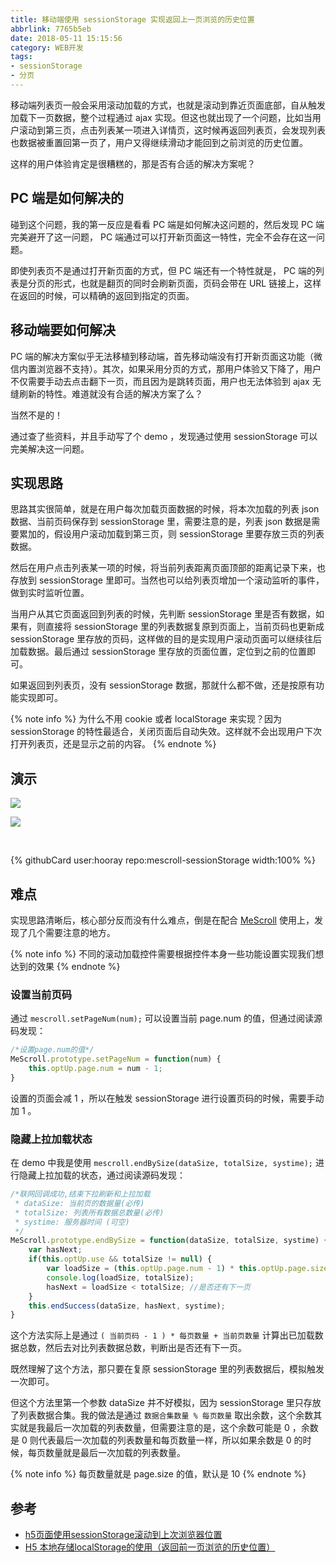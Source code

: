 ```yaml
---
title: 移动端使用 sessionStorage 实现返回上一页浏览的历史位置
abbrlink: 7765b5eb
date: 2018-05-11 15:15:56
category: WEB开发
tags:
- sessionStorage
- 分页
---
```


移动端列表页一般会采用滚动加载的方式，也就是滚动到靠近页面底部，自从触发加载下一页数据，整个过程通过 ajax 实现。但这也就出现了一个问题，比如当用户滚动到第三页，点击列表某一项进入详情页，这时候再返回列表页，会发现列表也数据被重置回第一页了，用户又得继续滑动才能回到之前浏览的历史位置。

这样的用户体验肯定是很糟糕的，那是否有合适的解决方案呢？

<!-- more -->

## PC 端是如何解决的

碰到这个问题，我的第一反应是看看 PC 端是如何解决这问题的，然后发现 PC 端完美避开了这一问题， PC 端通过可以打开新页面这一特性，完全不会存在这一问题。

即使列表页不是通过打开新页面的方式，但 PC 端还有一个特性就是， PC 端的列表是分页的形式，也就是翻页的同时会刷新页面，页码会带在 URL 链接上，这样在返回的时候，可以精确的返回到指定的页面。

## 移动端要如何解决

PC 端的解决方案似乎无法移植到移动端，首先移动端没有打开新页面这功能（微信内置浏览器不支持）。其次，如果采用分页的方式，那用户体验又下降了，用户不仅需要手动去点击翻下一页，而且因为是跳转页面，用户也无法体验到 ajax 无缝刷新的特性。难道就没有合适的解决方案了么？

当然不是的！

通过查了些资料，并且手动写了个 demo ，发现通过使用 sessionStorage 可以完美解决这一问题。

## 实现思路

思路其实很简单，就是在用户每次加载页面数据的时候，将本次加载的列表 json 数据、当前页码保存到 sessionStorage 里，需要注意的是，列表 json 数据是需要累加的，假设用户滚动加载到第三页，则 sessionStorage 里要存放三页的列表数据。

然后在用户点击列表某一项的时候，将当前列表距离页面顶部的距离记录下来，也存放到 sessionStorage 里即可。当然也可以给列表页增加一个滚动监听的事件，做到实时监听位置。

当用户从其它页面返回到列表的时候，先判断 sessionStorage 里是否有数据，如果有，则直接将 sessionStorage 里的列表数据复原到页面上，当前页码也更新成 sessionStorage 里存放的页码，这样做的目的是实现用户滚动页面可以继续往后加载数据。最后通过 sessionStorage 里存放的页面位置，定位到之前的位置即可。

如果返回到列表页，没有 sessionStorage 数据，那就什么都不做，还是按原有功能实现即可。

{% note info %}
为什么不用 cookie 或者 localStorage 来实现？因为 sessionStorage 的特性最适合，关闭页面后自动失效。这样就不会出现用户下次打开列表页，还是显示之前的内容。
{% endnote %}

## 演示

![](https://i.loli.net/2018/05/11/5af5692d2b088.png)

![](https://wx1.sinaimg.cn/mw690/60c18c1cgy1fr8b11n6ycg20a00k0qv8.gif)

<script src='//gitee.com/hooray/mescroll-sessionStorage/widget_preview'></script>

&nbsp;

{% githubCard user:hooray repo:mescroll-sessionStorage width:100% %}

## 难点

实现思路清晰后，核心部分反而没有什么难点，倒是在配合 [MeScroll](http://www.mescroll.com) 使用上，发现了几个需要注意的地方。

{% note info %}
不同的滚动加载控件需要根据控件本身一些功能设置实现我们想达到的效果
{% endnote %}

### 设置当前页码

通过 `mescroll.setPageNum(num);` 可以设置当前 page.num 的值，但通过阅读源码发现：

```javascript
/*设置page.num的值*/
MeScroll.prototype.setPageNum = function(num) {
    this.optUp.page.num = num - 1;
}
```

设置的页面会减 1 ，所以在触发 sessionStorage 进行设置页码的时候，需要手动加 1 。

### 隐藏上拉加载状态

在 demo 中我是使用 `mescroll.endBySize(dataSize, totalSize, systime);` 进行隐藏上拉加载的状态，通过阅读源码发现：

```javascript
/*联网回调成功,结束下拉刷新和上拉加载
 * dataSize: 当前页的数据量(必传)
 * totalSize: 列表所有数据总数量(必传)
 * systime: 服务器时间 (可空)
 */
MeScroll.prototype.endBySize = function(dataSize, totalSize, systime) {
    var hasNext;
    if(this.optUp.use && totalSize != null) {
        var loadSize = (this.optUp.page.num - 1) * this.optUp.page.size + dataSize; //已加载的数据总数
        console.log(loadSize, totalSize);
        hasNext = loadSize < totalSize; //是否还有下一页
    }
    this.endSuccess(dataSize, hasNext, systime);
}
```

这个方法实际上是通过 `( 当前页码 - 1 ) * 每页数量 + 当前页数量` 计算出已加载数据总数，然后去对比列表数据总数，判断出是否还有下一页。

既然理解了这个方法，那只要在复原 sessionStorage 里的列表数据后，模拟触发一次即可。

但这个方法里第一个参数 dataSize 并不好模拟，因为 sessionStorage 里只存放了列表数据合集。我的做法是通过 `数据合集数量 % 每页数量` 取出余数，这个余数其实就是我最后一次加载的列表数量，但需要注意的是，这个余数可能是 0 ，余数是 0 则代表最后一次加载的列表数量和每页数量一样，所以如果余数是 0 的时候，每页数量就是最后一次加载的列表数量。

{% note info %}
每页数量就是 page.size 的值，默认是 10
{% endnote %}

## 参考

- [h5页面使用sessionStorage滚动到上次浏览器位置](https://www.cnblogs.com/gaofengming/p/6149407.html)
- [H5 本地存储localStorage的使用（返回前一页浏览的历史位置）](http://www.mamicode.com/info-detail-2235267.html)